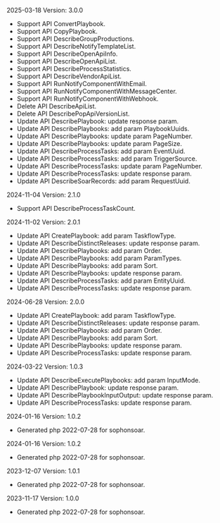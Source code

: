 2025-03-18 Version: 3.0.0
- Support API ConvertPlaybook.
- Support API CopyPlaybook.
- Support API DescribeGroupProductions.
- Support API DescribeNotifyTemplateList.
- Support API DescribeOpenApiInfo.
- Support API DescribeOpenApiList.
- Support API DescribeProcessStatistics.
- Support API DescribeVendorApiList.
- Support API RunNotifyComponentWithEmail.
- Support API RunNotifyComponentWithMessageCenter.
- Support API RunNotifyComponentWithWebhook.
- Delete API DescribeApiList.
- Delete API DescribePopApiVersionList.
- Update API DescribePlaybook: update response param.
- Update API DescribePlaybooks: add param PlaybookUuids.
- Update API DescribePlaybooks: update param PageNumber.
- Update API DescribePlaybooks: update param PageSize.
- Update API DescribeProcessTasks: add param EventUuid.
- Update API DescribeProcessTasks: add param TriggerSource.
- Update API DescribeProcessTasks: update param PageNumber.
- Update API DescribeProcessTasks: update response param.
- Update API DescribeSoarRecords: add param RequestUuid.


2024-11-04 Version: 2.1.0
- Support API DescribeProcessTaskCount.


2024-11-02 Version: 2.0.1
- Update API CreatePlaybook: add param TaskflowType.
- Update API DescribeDistinctReleases: update response param.
- Update API DescribePlaybooks: add param Order.
- Update API DescribePlaybooks: add param ParamTypes.
- Update API DescribePlaybooks: add param Sort.
- Update API DescribePlaybooks: update response param.
- Update API DescribeProcessTasks: add param EntityUuid.
- Update API DescribeProcessTasks: update response param.


2024-06-28 Version: 2.0.0
- Update API CreatePlaybook: add param TaskflowType.
- Update API DescribeDistinctReleases: update response param.
- Update API DescribePlaybooks: add param Order.
- Update API DescribePlaybooks: add param Sort.
- Update API DescribePlaybooks: update response param.
- Update API DescribeProcessTasks: update response param.


2024-03-22 Version: 1.0.3
- Update API DescribeExecutePlaybooks: add param InputMode.
- Update API DescribePlaybook: update response param.
- Update API DescribePlaybookInputOutput: update response param.
- Update API DescribeProcessTasks: update response param.


2024-01-16 Version: 1.0.2
- Generated php 2022-07-28 for sophonsoar.

2024-01-16 Version: 1.0.2
- Generated php 2022-07-28 for sophonsoar.

2023-12-07 Version: 1.0.1
- Generated php 2022-07-28 for sophonsoar.

2023-11-17 Version: 1.0.0
- Generated php 2022-07-28 for sophonsoar.

